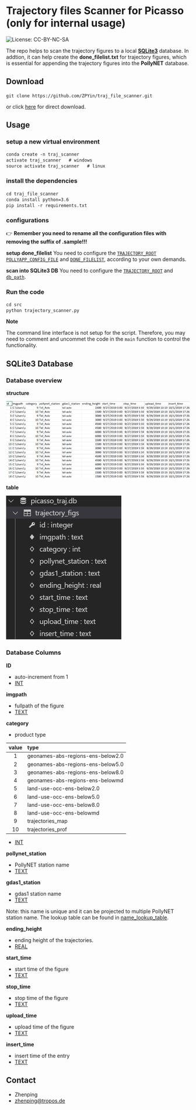 # Trajectory files Scanner for Picasso (only for internal usage)
![License: CC-BY-NC-SA](https://img.shields.io/badge/license-CC--BY--NC--SA-blue)

The repo helps to scan the trajectory figures to a local [**SQLite3**](https://www.sqlitetutorial.net/) database. In addtion, it can help create the **done_filelist.txt** for trajectory figures, which is essential for appending the trajectory figures into the **PollyNET** database.

## Download

```text
git clone https://github.com/ZPYin/traj_file_scanner.git
```

or click [here](https://github.com/ZPYin/traj_file_scanner/archive/master.zip) for direct download.

## Usage

### setup a new virtual environment

```text
conda create -n traj_scanner
activate traj_scanner   # windows
source activate traj_scanner   # linux
```

### install the dependencies

```text
cd traj_file_scanner
conda install python=3.6
pip install -r requirements.txt
```

### configurations

:point_right: **Remember you need to rename all the configuration files with removing the suffix of .sample!!!**

**setup done_filelist**
You need to configure the [`TRAJECTORY_ROOT`](./config/scanner_config.toml) [`POLLYAPP_CONFIG_FILE`](./config/scanner_config.toml) and [`DONE_FILELIST`](./config/scanner_config.toml), according to your own demands.

**scan into SQLite3 DB**
You need to configure the [`TRAJECTORY_ROOT`](./config/scanner_config.toml) and [`db_path`](./config/db_config.toml).

### Run the code

```
cd src
python trajectory_scanner.py
```

**Note**

The command line interface is not setup for the script. Therefore, you may need to comment and uncommet the code in the `main` function to control the functionality.

## SQLite3 Database

### Database overview

**structure**

![database_overview](./img/database_screenshot.png)

**table**

![Tabel](./img/database_table.png)

### Database Columns

**ID**

- auto-increment from 1
- [INT](https://www.sqlitetutorial.net/sqlite-data-types/)

**imgpath**

- fullpath of the figure
- [TEXT](https://www.sqlitetutorial.net/sqlite-data-types/)

**category**

- product type

|value|            type                 |
|:---:|:--------------------------------|
|1    |geonames-abs-regions-ens-below2.0|
|2    |geonames-abs-regions-ens-below5.0|
|3    |geonames-abs-regions-ens-below8.0|
|4    |geonames-abs-regions-ens-belowmd |
|5    |land-use-occ-ens-below2.0        |
|6    |land-use-occ-ens-below5.0        |
|7    |land-use-occ-ens-below8.0        |
|8    |land-use-occ-ens-belowmd         |
|9    |trajectories_map                 |
|10   |trajectories_prof                |

- [INT](https://www.sqlitetutorial.net/sqlite-data-types/)

**pollynet_station**

- PollyNET station name
- [TEXT](https://www.sqlitetutorial.net/sqlite-data-types/)

**gdas1_station**

- gdas1 station name
- [TEXT](https://www.sqlitetutorial.net/sqlite-data-types/)

Note: this name is unique and it can be projected to multiple PollyNET station name. The lookup table can be found in [name_lookup_table](./config/station_name_lookup_table.toml).

**ending_height**

- ending height of the trajectories.
- [REAL](https://www.sqlitetutorial.net/sqlite-data-types/)

**start_time**

- start time of the figure
- [TEXT](https://www.sqlitetutorial.net/sqlite-data-types/)

**stop_time**

- stop time of the figure
- [TEXT](https://www.sqlitetutorial.net/sqlite-data-types/)

**upload_time**

- upload time of the figure
- [TEXT](https://www.sqlitetutorial.net/sqlite-data-types/)

**insert_time**

- insert time of the entry
- [TEXT](https://www.sqlitetutorial.net/sqlite-data-types/)

## Contact

- Zhenping
- zhenping@tropos.de
